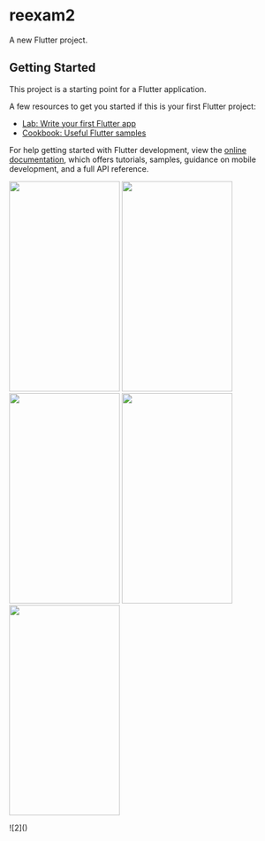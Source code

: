 # reexam2

A new Flutter project.

## Getting Started

This project is a starting point for a Flutter application.

A few resources to get you started if this is your first Flutter project:

- [Lab: Write your first Flutter app](https://docs.flutter.dev/get-started/codelab)
- [Cookbook: Useful Flutter samples](https://docs.flutter.dev/cookbook)

For help getting started with Flutter development, view the
[online documentation](https://docs.flutter.dev/), which offers tutorials,
samples, guidance on mobile development, and a full API reference.


<p>
  <img src="https://github.com/Jenish09x/reexam2/assets/134168824/6297ee5f-a1ff-41c8-87d6-ab6d679fb5ac" height="380" width="200">
    <img src="https://github.com/Jenish09x/reexam2/assets/134168824/c86e8af3-e884-4253-b024-1559ba32592c" height="380" width="200">
    <img src="https://github.com/Jenish09x/reexam2/assets/134168824/742525d2-88be-4f1e-ba72-ba48cb1fd866" height="380" width="200">
    <img src="https://github.com/Jenish09x/reexam2/assets/134168824/46517ed8-2832-4501-af48-7e97740b6bed" height="380" width="200">
    <img src="https://github.com/Jenish09x/reexam2/assets/134168824/22f5c1db-0caf-476a-b7b1-3fbebabc5855" height="380" width="200">
</p>![2]()


